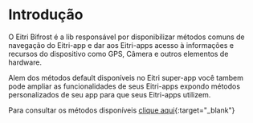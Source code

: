 # Introdução

O Eitri Bifrost é a lib responsável por disponibilizar métodos comuns de navegação do Eitri-app e dar aos Eitri-apps acesso à informações e recursos do dispositivo como GPS, Câmera e outros elementos de hardware.

Alem dos métodos default disponíveis no Eitri super-app você tambem pode ampliar as funcionalidades de seus Eitri-apps expondo métodos personalizados de seu app para que seus Eitri-apps utilizem.

Para consultar os métodos disponíveis [clique aqui](https://cdn.83io.com.br/library/eitri-bifrost/doc/latest/){:target="_blank"}